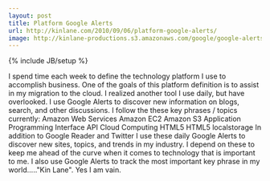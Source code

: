 ```yaml
---
layout: post
title: Platform Google Alerts
url: http://kinlane.com/2010/09/06/platform-google-alerts/
image: http://kinlane-productions.s3.amazonaws.com/google/google-alerts.jpg
---
```

{% include JB/setup %}
<p>
     I spend time each week to define the technology platform I use to accomplish business. One of the goals of this platform definition is to assist in my migration to the cloud. I realized another tool I use daily, but have overlooked. I use Google Alerts to discover new information on blogs, search, and other discussions. I follow the these key phrases / topics currently: Amazon Web Services Amazon EC2 Amazon S3 Application Programming Interface API Cloud Computing HTML5 HTML5 localstorage In addition to Google Reader and Twitter I use these daily Google Alerts to discover new sites, topics, and trends in my industry. I depend on these to keep me ahead of the curve when it comes to technology that is important to me. I also use Google Alerts to track the most important key phrase in my world....."Kin Lane". Yes I am vain.
</p>